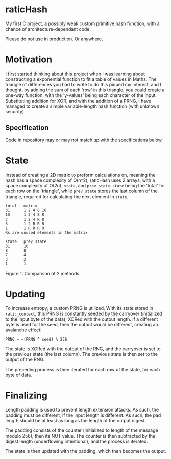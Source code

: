 # raticHash

My first C project, a possibly weak custom primitive hash function, with a chance of architecture-dependant code.

Please do not use in production. Or anywhere.

# Motivation

I first started thinking about this project when I was learning about constructing a exponential function to fit a table of values in Maths. The triangle of differences you had to write to do this piqued my interest, and I thought, by adding the sum of each 'row' in this triangle, you could create a one-way function, with the 'y-values' being each character of the input. Substituting addition for XOR, and with the addition of a PRNG, I have managed to create a simple variable-length hash function (with unknown security).

## Specification

Code in repository may or may not match up with the specifications below.

# State

Instead of creating a 2D matrix to preform calculations on, meaning the hash has a space complexity of O(n^2), raticHash uses 2 arrays, with a space complexity of O(2n); `state`, and `prev_state`. `state` being the 'total' for each row on the 'triangle', while `prev_state` stores the last column of the triangle, required for calculating the next element in `state`.

```
total   matrix
31      1 2 4 8 16
15      1 2 4 8 R
7       1 2 4 R R
3       1 2 R R R
1       1 R R R R
Rs are unused elements in the matrix

state   prev_state
31      16
8       8
7       4
3       2
1       1
```
Figure 1: Comparison of 2 methods.


# Updating

To increase entropy, a custom PRNG is utilized. With its state stored in `ratic_context`, this PRNG is constantly seeded by the carryover (initialized to the input byte of the data), XORed with the output length. If a different byte is used for the seed, then the output would be different, creating an avalanche effect:

```
PRNG = ~(PRNG ^ seed) % 256
```

The state is XORed with the output of the RNG, and the carryover is set to the previous state (the last column). The previous state is then set to the output of the RNG.

The preceding process is then iterated for each row of the state, for each byte of data.

# Finalizing

Length padding is used to prevent length extension attacks. As such, the padding must be different, if the input length is different. As such, the pad length should be at least as long as the length of the output digest.

The padding consists of the counter (initialized to length of the message modulo 256), then its NOT value. The counter is then subtracted by the digest length (underflowing intentional), and the process is iterated.

The state is then updated with the padding, which then becomes the output.
